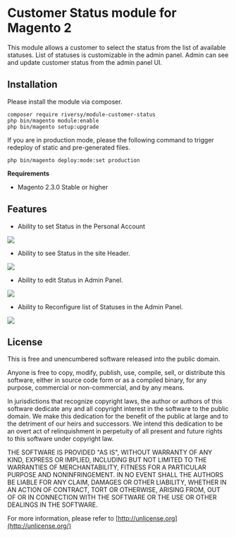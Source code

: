 # Customer Status module for Magento 2

This module allows a customer to select the status from the list of available statuses. List of statuses is customizable in the admin panel. Admin can see and update customer status from the admin panel UI.

## Installation

Please install the module via composer. 

    composer require riversy/module-customer-status
    php bin/magento module:enable 
    php bin/magento setup:upgrade

If you are in production mode, please the following command to trigger redeploy of static and pre-generated files.

    php bin/magento deploy:mode:set production

**Requirements**

- Magento 2.3.0 Stable or higher

## Features

- Ability to set Status in the Personal Account

![](https://s3-eu-west-1.amazonaws.com/test-job-bucket/image1.png)

- Ability to see Status in the site Header.

![](https://s3-eu-west-1.amazonaws.com/test-job-bucket/image2.png)

- Ability to edit Status in Admin Panel.

![](https://s3-eu-west-1.amazonaws.com/test-job-bucket/image3.png)

- Ability to Reconfigure list of Statuses in the Admin Panel.

![](https://s3-eu-west-1.amazonaws.com/test-job-bucket/image4.png)

## License

This is free and unencumbered software released into the public domain.

Anyone is free to copy, modify, publish, use, compile, sell, or
distribute this software, either in source code form or as a compiled
binary, for any purpose, commercial or non-commercial, and by any
means.

In jurisdictions that recognize copyright laws, the author or authors
of this software dedicate any and all copyright interest in the
software to the public domain. We make this dedication for the benefit
of the public at large and to the detriment of our heirs and
successors. We intend this dedication to be an overt act of
relinquishment in perpetuity of all present and future rights to this
software under copyright law.

THE SOFTWARE IS PROVIDED "AS IS", WITHOUT WARRANTY OF ANY KIND,
EXPRESS OR IMPLIED, INCLUDING BUT NOT LIMITED TO THE WARRANTIES OF
MERCHANTABILITY, FITNESS FOR A PARTICULAR PURPOSE AND NONINFRINGEMENT.
IN NO EVENT SHALL THE AUTHORS BE LIABLE FOR ANY CLAIM, DAMAGES OR
OTHER LIABILITY, WHETHER IN AN ACTION OF CONTRACT, TORT OR OTHERWISE,
ARISING FROM, OUT OF OR IN CONNECTION WITH THE SOFTWARE OR THE USE OR
OTHER DEALINGS IN THE SOFTWARE.

For more information, please refer to [http://unlicense.org](http://unlicense.org/)
